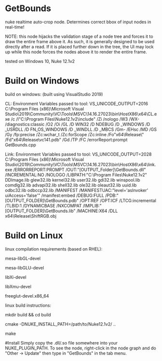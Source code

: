 # GetBounds
nuke realtime auto-crop node. Determines correct bbox of input nodes in real-time!

NOTE: this node hijacks the validation stage of a node tree and forces it to draw the entire frame above it. As such, it is generally designed to be used directly after a read. If it is placed further down in the tree, the UI may lock up while this node forces the nodes above it to render the entire frame.

tested on Windows 10, Nuke 12.1v2

# Build on Windows

build on windows:
(built using VisualStudio 2019)

CL:
Environment Variables passed to tool:
      VS_UNICODE_OUTPUT=2016
C:\Program Files (x86)\Microsoft Visual Studio\2019\Community\VC\Tools\MSVC\14.16.27023\bin\HostX86\x64\CL.exe /c /I"C:\Program Files\Nuke12.1v2\include" /Zi /nologo /W3 /WX- /diagnostics:classic /O2 /Oi /GL /D WIN32 /D NDEBUG /D _WINDOWS /D _USRDLL /D FN_OS_WINDOWS /D _WINDLL /D _MBCS /Gm- /EHsc /MD /GS /Gy /fp:precise /Zc:wchar_t /Zc:forScope /Zc:inline /Fo"x64\Release\\" /Fd"x64\Release\vc141.pdb" /Gd /TP /FC /errorReport:prompt GetBounds.cpp

Link:
Environment Variables passed to tool:
     VS_UNICODE_OUTPUT=2028
C:\Program Files (x86)\Microsoft Visual Studio\2019\Community\VC\Tools\MSVC\14.16.27023\bin\HostX86\x64\link.exe /ERRORREPORT:PROMPT /OUT:"[OUTPUT_Folder]\GetBounds.dll" /INCREMENTAL:NO /NOLOGO /LIBPATH:"C:\Program Files\Nuke12.1v2" DDImage.lib glew32.lib kernel32.lib user32.lib gdi32.lib winspool.lib comdlg32.lib advapi32.lib shell32.lib ole32.lib oleaut32.lib uuid.lib odbc32.lib odbccp32.lib /MANIFEST /MANIFESTUAC:"level='asInvoker' uiAccess='false'" /manifest:embed /DEBUG:FULL /PDB:"[OUTPUT_FOLDER]\GetBounds.pdb" /OPT:REF /OPT:ICF /LTCG:incremental /TLBID:1 /DYNAMICBASE /NXCOMPAT /IMPLIB:"[OUTPUT_FOLDER]\GetBounds.lib" /MACHINE:X64 /DLL x64\Release\ShiftRGB.obj

# Build on Linux
linux compilation requirements (based on RHEL):

mesa-libGL-devel

mesa-libGLU-devel

libXi-devel

libXmu-devel

freeglut-devel.x86_64


linux build instructions:

mkdir build && cd build

cmake -DNUKE_INSTALL_PATH=/path/to/Nuke12.1v2/ ..

make

#Install
Simply copy the .dll/.so file somewhere into your NUKE_PLUGIN_PATH. To see the node, right-click in the node graph and do "Other -> Update" then type in "GetBounds" in the tab menu.


